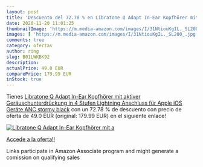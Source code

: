 ```yaml
---
layout: post
title: 'Descuento del 72.78 % en Libratone Q Adapt In-Ear Kopfhörer mit a'
date: 2020-11-20 11:01:25
thumbnailImage: 'https://m.media-amazon.com/images/I/31NtiouKgIL._SL200_.jpg'
images: [ 'https://m.media-amazon.com/images/I/31NtiouKgIL._SL200_.jpg' ]
comments: true
category: ofertas
author: ring
slug: B01LWKBK92
description:
actualPrice: 49.0 EUR
comparePrice: 179.99 EUR
inStock: true
---
```


Tienes [Libratone Q Adapt In-Ear Kopfhörer mit aktiver Geräuschunterdrückung in 4 Stufen  Lightning Anschluss für Apple iOS Geräte  ANC  stormy black](https://www.amazon.de/dp/B01LWKBK92/?tag=tolees0ca-21) con un 72.78 % de descuento con precio de oferta de 49.0 EUR (original: 179.99 EUR) en el siguiente enlace!

[![Libratone Q Adapt In-Ear Kopfhörer mit a](https://m.media-amazon.com/images/I/31NtiouKgIL._SL200_.jpg)](https://www.amazon.de/dp/B01LWKBK92/?tag=tolees0ca-21)

[Accede a la oferta!!](https://www.amazon.de/dp/B01LWKBK92/?tag=tolees0ca-21)

Links participate in Amazon Associate program and might generate a comission on qualifying sales


